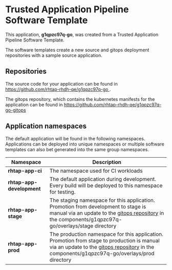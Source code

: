 # Trusted Application Pipeline Software Template

This application, **g1qpzc97q-go**, was created from a Trusted Application Pipeline Software Template.

The software templates create a new source and gitops deployment repositories with a sample source application. 

## Repositories

The source code for your application can be found in [https://github.com/rhtap-rhdh-qe/g1qpzc97q-go ](https://github.com/rhtap-rhdh-qe/g1qpzc97q-go ).
 
The gitops repository, which contains the kubernetes manifests for the application can be found in 
[https://github.com/rhtap-rhdh-qe/g1qpzc97q-go-gitops ](https://github.com/rhtap-rhdh-qe/g1qpzc97q-go-gitops ) 

## Application namespaces 

The default application will be found in the following namespaces. Applications can be deployed into unique namespaces or multiple software templates can also bet generated into the same group namespaces.  

|  Namespace   |  Description   |  
| -------- | -------- |
| **rhtap-app-ci** | The namespace used for CI workloads |
| **rhtap-app-development** | The default application during development. Every build will be deployed to this namespace for testing. |
| **rhtap-app-stage** | The staging namespace for this application. Promotion from development to stage is manual via an update to the [gitops repository](https://github.com/rhtap-rhdh-qe/g1qpzc97q-go-gitops ) in the components/g1qpzc97q-go/overlays/stage directory |
| **rhtap-app-prod** | The production namespace for this application. Promotion from stage to production is manual via an update to the [gitops repository](https://github.com/rhtap-rhdh-qe/g1qpzc97q-go-gitops ) in the components/g1qpzc97q-go/overlays/prod directory |